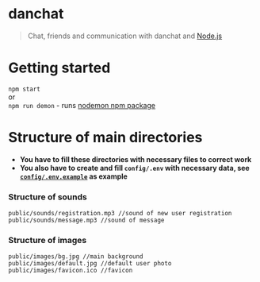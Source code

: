 # danchat
> Chat, friends and communication with danchat and [Node.js](https://nodejs.org)

# Getting started
`npm start`  
or  
`npm run demon` - runs [nodemon npm package](https://www.npmjs.com/package/nodemon)

# Structure of main directories
* **You have to fill these directories with necessary files to correct work**  
* **You also have to create and fill `config/.env` with necessary data, see [`config/.env.example`](https://github.com/exsandebest/danchat/blob/master/config/.env.example) as example**  


### Structure of sounds
```
public/sounds/registration.mp3 //sound of new user registration
public/sounds/message.mp3 //sound of message
```

### Structure of images
```
public/images/bg.jpg //main background
public/images/default.jpg //default user photo
public/images/favicon.ico //favicon
```
